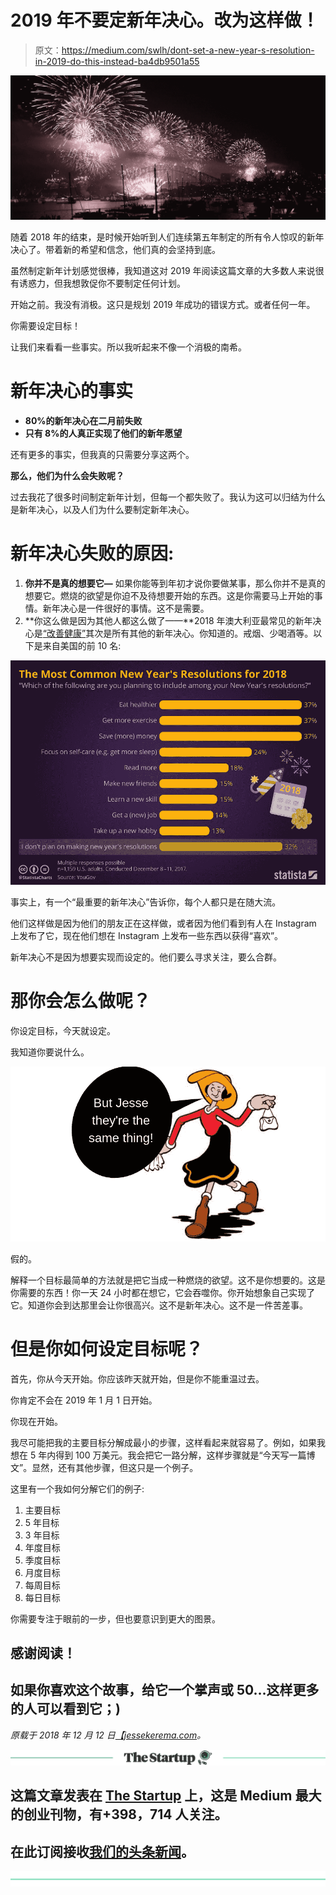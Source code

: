 # 2019 年不要定新年决心。改为这样做！

> 原文：<https://medium.com/swlh/dont-set-a-new-year-s-resolution-in-2019-do-this-instead-ba4db9501a55>

![](img/76c269c0a0fed8eb7d5516efcc1d9a21.png)

随着 2018 年的结束，是时候开始听到人们连续第五年制定的所有令人惊叹的新年决心了。带着新的希望和信念，他们真的会坚持到底。

虽然制定新年计划感觉很棒，我知道这对 2019 年阅读这篇文章的大多数人来说很有诱惑力，但我想敦促你不要制定任何计划。

开始之前。我没有消极。这只是规划 2019 年成功的错误方式。或者任何一年。

你需要设定目标！

让我们来看看一些事实。所以我听起来不像一个消极的南希。

# 新年决心的事实

*   **80%的新年决心在二月前失败**
*   **只有 8%的人真正实现了他们的新年愿望**

还有更多的事实，但我真的只需要分享这两个。

**那么，他们为什么会失败呢？**

过去我花了很多时间制定新年计划，但每一个都失败了。我认为这可以归结为什么是新年决心，以及人们为什么要制定新年决心。

# 新年决心失败的原因:

1.  **你并不是真的想要它—** 如果你能等到年初才说你要做某事，那么你并不是真的想要它。燃烧的欲望是你迫不及待想要开始的东西。这是你需要马上开始的事情。新年决心是一件很好的事情。这不是需要。
2.  **你这么做是因为其他人都这么做了——**2018 年澳大利亚最常见的新年决心是[“改善健康”](https://www.finder.com.au/top-10-new-years-resolutions)其次是所有其他的新年决心。你知道的。戒烟、少喝酒等。以下是来自美国的前 10 名:

![](img/33d19657f903ea4262a6f23832785cdf.png)

事实上，有一个“最重要的新年决心”告诉你，每个人都只是在随大流。

他们这样做是因为他们的朋友正在这样做，或者因为他们看到有人在 Instagram 上发布了它，现在他们想在 Instagram 上发布一些东西以获得“喜欢”。

新年决心不是因为想要实现而设定的。他们要么寻求关注，要么合群。

# 那你会怎么做呢？

你设定目标，今天就设定。

我知道你要说什么。

![](img/38e02f848258aa030719ff2e02d8f49a.png)

假的。

解释一个目标最简单的方法就是把它当成一种燃烧的欲望。这不是你想要的。这是你需要的东西！你一天 24 小时都在想它，它会吞噬你。你开始想象自己实现了它。知道你会到达那里会让你很高兴。这不是新年决心。这不是一件苦差事。

# 但是你如何设定目标呢？

首先，你从今天开始。你应该昨天就开始，但是你不能重温过去。

你肯定不会在 2019 年 1 月 1 日开始。

你现在开始。

我尽可能把我的主要目标分解成最小的步骤，这样看起来就容易了。例如，如果我想在 5 年内得到 100 万美元。我会把它一路分解，这样步骤就是“今天写一篇博文”。显然，还有其他步骤，但这只是一个例子。

这里有一个我如何分解它们的例子:

1.  主要目标
2.  5 年目标
3.  3 年目标
4.  年度目标
5.  季度目标
6.  月度目标
7.  每周目标
8.  每日目标

你需要专注于眼前的一步，但也要意识到更大的图景。

## 感谢阅读！

## 如果你喜欢这个故事，给它一个掌声或 50…这样更多的人可以看到它；)

*原载于 2018 年 12 月 12 日*[*【jessekerema.com*](https://jessekerema.com/new-years-resolution-2019/)*。*

[![](img/308a8d84fb9b2fab43d66c117fcc4bb4.png)](https://medium.com/swlh)

## 这篇文章发表在 [The Startup](https://medium.com/swlh) 上，这是 Medium 最大的创业刊物，有+398，714 人关注。

## 在此订阅接收[我们的头条新闻](http://growthsupply.com/the-startup-newsletter/)。

[![](img/b0164736ea17a63403e660de5dedf91a.png)](https://medium.com/swlh)